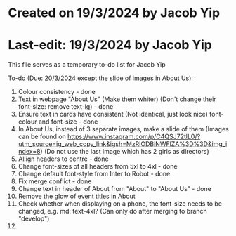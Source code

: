 # Created on 19/3/2024 by Jacob Yip
# Last-edit: 19/3/2024 by Jacob Yip
This file serves as a temporary to-do list for Jacob Yip




To-do (Due: 20/3/2024 except the slide of images in About Us): 
1. Colour consistency - done
2. Text in webpage "About Us" (Make them whiter) (Don't change their font-size: remove text-lg) - done
3. Ensure text in cards have consistent (Not identical, just look nice) font-colour and font-size - done
4. In About Us, instead of 3 separate images, make a slide of them (Images can be found on https://www.instagram.com/p/C4QSJ72tlL0/?utm_source=ig_web_copy_link&igsh=MzRlODBiNWFlZA%3D%3D&img_index=8) (Do not use the last image which has 2 girls as directors)
5. Allign headers to centre - done
6. Change font-sizes of all headers from 5xl to 4xl - done
7. Change default font-style from Inter to Robot - done
8. Fix merge conflict - done
9. Change text in header of About from "About" to "About Us" - done
10. Remove the glow of event titles in About
11. Check whether when displaying on a phone, the font-size needs to be changed, e.g. md: text-4xl? (Can only do after merging to branch "develop")
12. 














